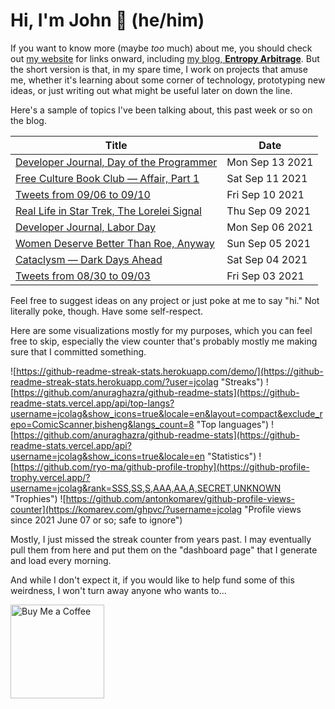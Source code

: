 # Hi, I'm John 👋 (he/him)

If you want to know more (maybe *too* much) about me, you should check out [my website](https://john.colagioia.net/) for links onward, including [my blog, **Entropy Arbitrage**](https://john.colagioia.net/blog).  But the short version is that, in my spare time, I work on projects that amuse me, whether it's learning about some corner of technology, prototyping new ideas, or just writing out what might be useful later on down the line.

Here's a sample of topics I've been talking about, this past week or so on the blog.

|Title|Date|
|-----|-------|
|[Developer Journal, Day of the Programmer](https://john.colagioia.net/blog/2021/09/13/programmer.html)|Mon Sep 13 2021|
|[Free Culture Book Club — Affair, Part 1](https://john.colagioia.net/blog/2021/09/11/affair1.html)|Sat Sep 11 2021|
|[Tweets from 09/06 to 09/10](https://john.colagioia.net/blog/media/2021/09/10/week.html)|Fri Sep 10 2021|
|[Real Life in Star Trek, The Lorelei Signal](https://john.colagioia.net/blog/2021/09/09/lorelei.html)|Thu Sep 09 2021|
|[Developer Journal, Labor Day](https://john.colagioia.net/blog/2021/09/06/labor.html)|Mon Sep 06 2021|
|[Women Deserve Better Than Roe, Anyway](https://john.colagioia.net/blog/2021/09/05/roe.html)|Sun Sep 05 2021|
|[Cataclysm — Dark Days Ahead](https://john.colagioia.net/blog/2021/09/04/cdda.html)|Sat Sep 04 2021|
|[Tweets from 08/30 to 09/03](https://john.colagioia.net/blog/media/2021/09/03/week.html)|Fri Sep 03 2021|

Feel free to suggest ideas on any project or just poke at me to say "hi." Not literally poke, though. Have some self-respect.

Here are some visualizations mostly for my purposes, which you can feel free to skip, especially the view counter that's probably mostly me making sure that I committed something.

![https://github-readme-streak-stats.herokuapp.com/demo/](https://github-readme-streak-stats.herokuapp.com/?user=jcolag "Streaks")
![https://github.com/anuraghazra/github-readme-stats](https://github-readme-stats.vercel.app/api/top-langs?username=jcolag&show_icons=true&locale=en&layout=compact&exclude_repo=ComicScanner,bisheng&langs_count=8 "Top languages")
![https://github.com/anuraghazra/github-readme-stats](https://github-readme-stats.vercel.app/api?username=jcolag&show_icons=true&locale=en "Statistics")
![https://github.com/ryo-ma/github-profile-trophy](https://github-profile-trophy.vercel.app/?username=jcolag&rank=SSS,SS,S,AAA,AA,A,SECRET,UNKNOWN "Trophies")
![https://github.com/antonkomarev/github-profile-views-counter](https://komarev.com/ghpvc/?username=jcolag "Profile views since 2021 June 07 or so; safe to ignore")

Mostly, I just missed the streak counter from years past.  I may eventually pull them from here and put them on the "dashboard page" that I generate and load every morning.

And while I don't expect it, if you would like to help fund some of this weirdness, I won't turn away anyone who wants to...

[<img src="https://cdn.buymeacoffee.com/buttons/v2/default-yellow.png" alt="Buy Me a Coffee" width="150px"/>](https://www.buymeacoffee.com/jcolag)
